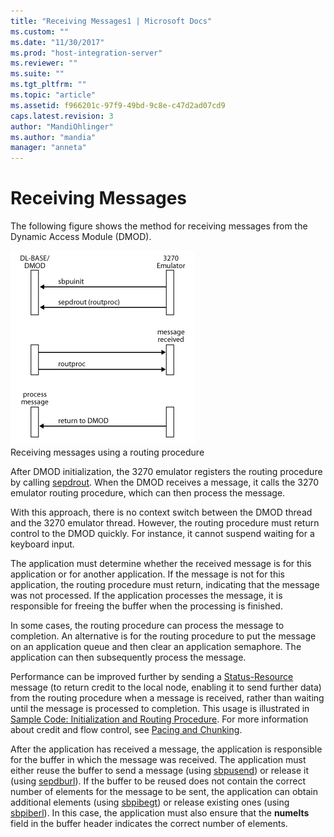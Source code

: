 ```yaml
---
title: "Receiving Messages1 | Microsoft Docs"
ms.custom: ""
ms.date: "11/30/2017"
ms.prod: "host-integration-server"
ms.reviewer: ""
ms.suite: ""
ms.tgt_pltfrm: ""
ms.topic: "article"
ms.assetid: f966201c-97f9-49bd-9c8e-c47d2ad07cd9
caps.latest.revision: 3
author: "MandiOhlinger"
ms.author: "mandia"
manager: "anneta"
---
```

# Receiving Messages
The following figure shows the method for receiving messages from the Dynamic Access Module (DMOD).  
  
 ![](../core/media/32702a.gif "32702a")  
Receiving messages using a routing procedure  
  
 After DMOD initialization, the 3270 emulator registers the routing procedure by calling [sepdrout](../HIS2010/sepdrout1.md). When the DMOD receives a message, it calls the 3270 emulator routing procedure, which can then process the message.  
  
 With this approach, there is no context switch between the DMOD thread and the 3270 emulator thread. However, the routing procedure must return control to the DMOD quickly. For instance, it cannot suspend waiting for a keyboard input.  
  
 The application must determine whether the received message is for this application or for another application. If the message is not for this application, the routing procedure must return, indicating that the message was not processed. If the application processes the message, it is responsible for freeing the buffer when the processing is finished.  
  
 In some cases, the routing procedure can process the message to completion. An alternative is for the routing procedure to put the message on an application queue and then clear an application semaphore. The application can then subsequently process the message.  
  
 Performance can be improved further by sending a [Status-Resource](../HIS2010/status-resource2.md) message (to return credit to the local node, enabling it to send further data) from the routing procedure when a message is received, rather than waiting until the message is processed to completion. This usage is illustrated in [Sample Code: Initialization and Routing Procedure](../core/sample-code-initialization-and-routing-procedure1.md). For more information about credit and flow control, see [Pacing and Chunking](../core/pacing-and-chunking1.md).  
  
 After the application has received a message, the application is responsible for the buffer in which the message was received. The application must either reuse the buffer to send a message (using [sbpusend](../HIS2010/sbpusend2.md)) or release it (using [sepdburl](../HIS2010/sepdburl1.md)). If the buffer to be reused does not contain the correct number of elements for the message to be sent, the application can obtain additional elements (using [sbpibegt](../HIS2010/sbpibegt1.md)) or release existing ones (using [sbpiberl](../HIS2010/sbpiberl1.md)). In this case, the application must also ensure that the **numelts** field in the buffer header indicates the correct number of elements.